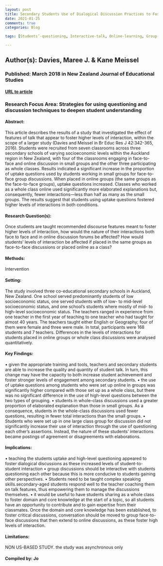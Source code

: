 ```yaml
---
layout: post
title: Secondary Students Use of Dialogical Discussion Practices to Foster Greater Interaction
date: 2021-01-25
comments: true
categories: Blog

tags: [Students’-questioning, Interactive-talk, Online-learning, Group-discussions, Secondary-education, dialogic-classroom]

---
```


## Author(s): Davies, Maree J. & Kane Meissel

### Published: March 2018 in New Zealand Journal of Educational Studies

#### [URL to article](http://eds.a.ebscohost.com.proxy.uchicago.edu/eds/detail/detail?vid=1&sid=487fcfca-9b99-476a-95ed-0534b988414e%40sessionmgr4006&bdata=JnNpdGU9ZWRzLWxpdmUmc2NvcGU9c2l0ZQ%3d%3d#AN=132044496&db=eue)

### Research Focus Area: Strategies for using questioning and discussion techniques to deepen student understanding

#### Abstract:
This article describes the results of a study that investigated the effect of features of talk that appear to foster higher levels of interaction, within the scope of a larger study (Davies and Meissel in Br Educ Res J 42:342-365, <xref>2016</xref>). Students were recruited from seven classrooms across three secondary schools of varying socioeconomic levels within the Auckland region in New Zealand, with four of the classrooms engaging in face-to-face and online discussion in small groups and the other three participating as whole classes. Results indicated a significant increase in the proportion of uptake questions used by students working in small groups for face-to-face group discussions. When placed in online groups (the same groups as the face-to-face groups), uptake questions increased. Classes who worked as a whole class online used significantly more elaborated explanations but, consequently, fewer interactions—less than half as many as the small groups. The results suggest that students using uptake questions fostered higher levels of interactions in both conditions.


#### Research Question(s):
Once students are taught recommended discourse features meant to foster higher levels of interaction, how would the nature of their interactions both face to face and in online discussion forums be affected? How would students’ levels of interaction be affected if placed in the same groups as face-to-face discussions or placed online as a class?


#### Methods:
Intervention


#### Setting:
The study involved three co-educational secondary schools in Auckland, New Zealand. One school served predominantly students of low socioeconomic status, one served students with of low- to mid-level socioeconomic status, and one school’s students where mostly of mid- to high-level socioeconomic status. The teachers ranged in experience from one teacher in the first year of teaching to one teacher who had taught for almost 40 years. The teachers taught either English or Geography; four of them were female and three were male. In total, participants were 168 students and 7 teachers. Differences in the levels of interactions for students placed in online groups or whole class discussions were analysed quantitatively. 


#### Key Findings:
• given the appropriate training and tools, teachers and secondary students are able to increase the quality and quantity of student talk. In turn, this change may have the capacity to both increase student achievement and foster stronger levels of engagement among secondary students. • the use of uptake questions among students who were set up online in groups was significantly higher compared with those set up as a whole class, but there was no significant difference in the use of high-level questions between the two types of grouping. • students in whole-class discussions used a greater proportion of elaborated explanation than those in small groups. As a consequence, students in the whole-class discussions used fewer questions, resulting in fewer total interactions than the small groups. • Students who were set up in one large class group for discussion did not significantly increase their use of interaction through the use of questioning each other’s assertions. Instead, the nature of these students’ interactions became postings of agreement or disagreements with elaborations. 


#### Implications:
• teaching the students uptake and high-level questioning appeared to foster dialogical discussions as these increased levels of student-to-student interaction • group discussions should be interactive with students questioning each other because this is more conducive to students gaining other perspectives. • Students need to be taught complex speaking skills.secondary-aged students respond well to the teacher coaching them on talk features, thus empowering them to manage the discussions themselves. • it would be useful to have students sharing as a whole class to foster domain and core knowledge at the start of a topic, so all students have an opportunity to contribute and to gain expertise from their classmates. Once the domain and core knowledge has been established, to foster critical discussions, conversation should be moved to group face-to-face discussions that then extend to online discussions, as these foster high levels of interaction. 


#### Limitations:
NON US-BASED STUDY. the study was asynchronous only


#### Compiled by: Jo

